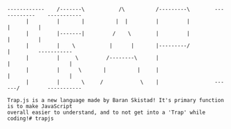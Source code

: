     ------------    /-------\           /\          /---------\        ------------    -----------
          |         |       |          |  |         |         |              |         |
          |         |-------|         /    \        |         |              |         |
          |         |    \           |      |       |---------/              |         -----------
          |         |     \         /--------\      |                        |                   |
          |         |      \       |          |     |                        |                   |
          |         |       \     /            \    |                  ------/         -----------
          
    Trap.js is a new language made by Baran Skistad! It's primary function is to make JavaScript 
    overall easier to understand, and to not get into a 'Trap' while coding!# trapjs
